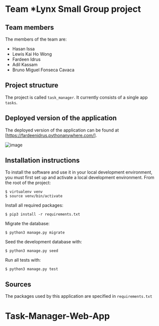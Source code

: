 
# Team *Lynx Small Group project

## Team members
The members of the team are:
- Hasan Issa
- Lewis Kai Ho Wong
- Fardeen Idrus
- Adil Kassam
- Bruno Miguel Fonseca Cavaca

## Project structure
The project is called `task_manager`.  It currently consists of a single app `tasks`.

## Deployed version of the application
The deployed version of the application can be found at [https://fardeenidrus.pythonanywhere.com/].

![image](https://github.com/Adil-Kassam/Task-Manager-Web-App/assets/76568714/d460df82-982e-4670-8c48-3cbe2968f28d)


## Installation instructions
To install the software and use it in your local development environment, you must first set up and activate a local development environment.  From the root of the project:

```
$ virtualenv venv
$ source venv/bin/activate
```

Install all required packages:

```
$ pip3 install -r requirements.txt
```

Migrate the database:

```
$ python3 manage.py migrate
```

Seed the development database with:

```
$ python3 manage.py seed
```

Run all tests with:
```
$ python3 manage.py test
```



## Sources
The packages used by this application are specified in `requirements.txt`


# Task-Manager-Web-App

